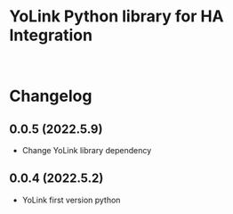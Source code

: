 # YoLink Python library for HA Integration
 
<br>

# Changelog

## 0.0.5 (2022.5.9)

* Change YoLink library dependency

## 0.0.4 (2022.5.2)

* YoLink first version python
